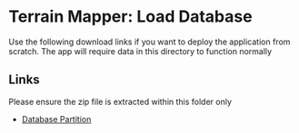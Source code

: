 # Terrain Mapper: Load Database

Use the following download links if you want to deploy the application from scratch. The app will require data in this directory to function normally

## Links

Please ensure the zip file is extracted within this folder only

- [Database Partition](https://gisterraindata.s3.eu-central-1.amazonaws.com/db/db.zip)